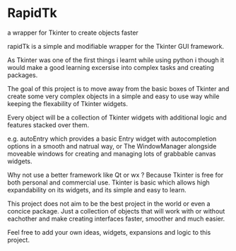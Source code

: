 # RapidTk
a wrapper for Tkinter to create objects faster

rapidTk is a simple and modifiable wrapper for the Tkinter GUI framework.

As Tkinter was one of the first things i learnt while using python i though it would make a good learning excersise into complex tasks and creating packages.

The goal of this project is to move away from the basic boxes of Tkinter and create some very complex objects in a simple and easy to use way while keeping the flexability of Tkinter widgets.

Every object will be a collection of Tkinter widgets with additional logic and features stacked over them.

e.g. autoEntry which provides a basic Entry widget with autocompletion options in a smooth and natrual way, or The WindowManager alongside moveable windows for creating and managing lots of grabbable canvas widgets.


Why not use a better framework like Qt or wx ? Because Tkinter is free for both personal and commercial use. Tkinter is basic which allows high expandability on its widgets, and its simple and easy to learn.

This project does not aim to be the best project in the world or even a concice package. Just a collection of objects that will work with or without eachother and make creating interfaces faster, smoother and much easier.

Feel free to add your own ideas, widgets, expansions and logic to this project.
